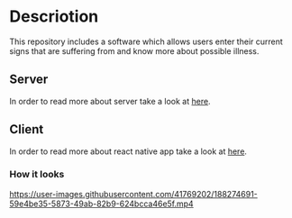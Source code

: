 # Descriotion

This repository includes a software which allows users enter their current signs that are suffering from and know more about possible illness.

## Server

In order to read more about server take a look at [here](server).

## Client

In order to read more about react native app take a look at [here](client-app).

### How it looks

https://user-images.githubusercontent.com/41769202/188274691-59e4be35-5873-49ab-82b9-624bcca46e5f.mp4
